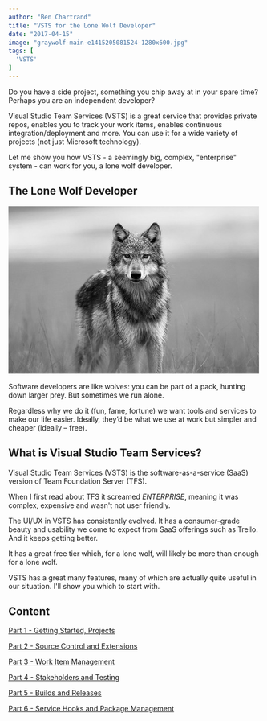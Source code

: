 ```yaml
---
author: "Ben Chartrand"
title: "VSTS for the Lone Wolf Developer"
date: "2017-04-15"
image: "graywolf-main-e1415205081524-1280x600.jpg"
tags: [
  'VSTS'
]
---
```


Do you have a side project, something you chip away at in your spare time? Perhaps you are an independent developer?

Visual Studio Team Services (VSTS) is a great service that provides private repos, enables you to track your work items, enables continuous integration/deployment and more. You can use it for a wide variety of projects (not just Microsoft technology).

Let me show you how VSTS - a seemingly big, complex, "enterprise" system - can work for you, a lone wolf developer.

## The Lone Wolf Developer

![lone_wolf](images/lone_wolf.jpg)

Software developers are like wolves: you can be part of a pack, hunting down larger prey. But sometimes we run alone.

Regardless why we do it (fun, fame, fortune) we want tools and services to make our life easier. Ideally, they’d be what we use at work but simpler and cheaper (ideally – free).

## What is Visual Studio Team Services?

Visual Studio Team Services (VSTS) is the software-as-a-service (SaaS) version of Team Foundation Server (TFS).

When I first read about TFS it screamed _ENTERPRISE_, meaning it was complex, expensive and wasn't not user friendly.

The UI/UX in VSTS has consistently evolved. It has a consumer-grade beauty and usability we come to expect from SaaS offerings such as Trello. And it keeps getting better.

It has a great free tier which, for a lone wolf, will likely be more than enough for a lone wolf.

VSTS has a great many features, many of which are actually quite useful in our situation. I'll show you which to start with.

## Content

[Part 1 - Getting Started, Projects](http://liftcodeplay.com/2017/04/16/vsts-for-the-lone-wolf-developer-getting-started-projects/)

[Part 2 - Source Control and Extensions](http://liftcodeplay.com/2017/04/16/vsts-for-the-lone-wolf-developer-source-control-and-extensions/)

[Part 3 - Work Item Management](http://liftcodeplay.com/2017/04/16/vsts-for-the-lone-wolf-developer-work-item-management/)

[Part 4 - Stakeholders and Testing](http://liftcodeplay.com/2017/04/16/vsts-for-the-lone-wolf-developer-stakeholders-and-testing/)

[Part 5 - Builds and Releases](http://liftcodeplay.com/2017/04/16/vsts-for-the-lone-wolf-developer-builds-and-releases/)

[Part 6 - Service Hooks and Package Management](http://liftcodeplay.com/2017/04/16/vsts-for-the-lone-wolf-developer-pt3/)
